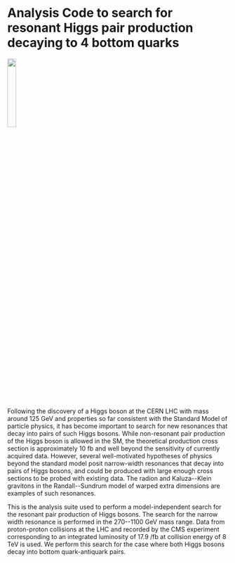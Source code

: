 <h1> Analysis Code to search for resonant Higgs pair production decaying to 4 bottom quarks </h1>

<img align="center" height="20%" src="http://home.fnal.gov/~souvik/HH/HbbHbb.png"/>

Following the discovery of a Higgs boson at the CERN LHC with mass around 125 GeV and properties so far consistent with the Standard Model of particle physics, it has become important to search for new resonances that decay into pairs of such Higgs bosons. While non-resonant pair production of the Higgs boson is allowed in the SM, the theoretical production cross section is approximately 10 fb and well beyond the sensitivity of currently acquired data. However, several well-motivated hypotheses of physics beyond the standard model posit narrow-width resonances that decay into pairs of Higgs bosons, and could be produced with large enough cross sections to be probed with existing data. The radion and Kaluza--Klein gravitons in the  Randall--Sundrum model of warped extra dimensions are examples of such resonances.

This is the analysis suite used to perform a model-independent search for the resonant pair production of Higgs bosons. The search for the narrow width resonance is performed in the 270--1100 GeV mass range. Data from proton-proton collisions at the LHC and recorded by the CMS experiment corresponding to an integrated luminosity of 17.9 /fb at collision energy of 8 TeV is used. We perform this search for the case where both Higgs bosons decay into bottom quark-antiquark pairs.
